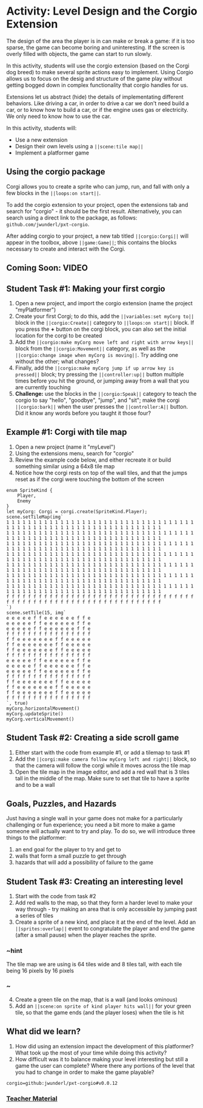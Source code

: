 # Activity: Level Design and the Corgio Extension

The design of the area the player is in can make or break a game: if it is too sparse, the game can become boring and uninteresting. If the screen is overly filled with objects, the game can start to run slowly. 

In this activity, students will use the corgio extension (based on the Corgi dog breed) to make several sprite actions easy to implement. Using Corgio allows us to focus on the desig and structure of the game play without getting bogged down in complex functionality that corgio handles for us. 

Extensions let us abstract (hide) the details of implementating different behaviors. Like driving a car, in order to drive a car we don't need build a car, or to know how to build a car, or if the engine uses gas or electricity. We only need to know how to use the car.

In this activity, students will:
* Use a new extension
* Design their own levels using a ``||scene:tile map||``
* Implement a platformer game

## Using the corgio package

Corgi allows you to create a sprite who can jump, run, and fall with only a few blocks in the ``||loops:on start||``.

To add the corgio extension to your project, open the extensions tab and search for "corgio" - it should be the first result. Alternatively, you can search using a direct link to the package, as follows: `github.com/jwunderl/pxt-corgio`.

After adding corgio to your project, a new tab titled ``||corgio:Corgi||`` will appear in the toolbox, above ``||game:Game||``; this contains the blocks necessary to create and interact with the Corgi.

## Coming Soon: VIDEO

## Student Task #1: Making your first corgio

1. Open a new project, and import the corgio extension (name the project "myPlatformer")
2. Create your first Corgi; to do this, add the ``||variables:set myCorg to||`` block in the ``||corgio:Create||`` category to ``||loops:on start||`` block. If you press the **+** button on the corgi block, you can also set the initial location for the corgi to be created
3. Add the ``||corgio:make myCorg move left and right with arrow keys||`` block from the ``||corgio:Movement||`` category, as well as the ``||corgio:change image when myCorg is moving||``. Try adding one without the other; what changes?
4. Finally, add the ``||corgio:make myCorg jump if up arrow key is pressed||`` block; try pressing the ``||controller:up||`` button multiple times before you hit the ground, or jumping away from a wall that you are currently touching
5. **Challenge:** use the blocks in the ``||corgio:Speak||`` category to teach the corgio to say "hello", "goodbye", "jump", and "sit"; make the corgi ``||corgio:bark||`` when the user presses the ``||controller:A||`` button. Did it know any words before you taught it those four?

## Example #1: Corgi with tile map

1. Open a new project (name it "myLevel")
2. Using the extensions menu, search for "corgio"
3. Review the example code below, and either recreate it or build something similar using a 64x8 tile map
4. Notice how the corgi rests on top of the wall tiles, and that the jumps reset as if the corgi were touching the bottom of the screen

```blocks
enum SpriteKind {
    Player,
    Enemy
}
let myCorg: Corgi = corgi.create(SpriteKind.Player);
scene.setTileMap(img`
1 1 1 1 1 1 1 1 1 1 1 1 1 1 1 1 1 1 1 1 1 1 1 1 1 1 1 1 1 1 1 1 1 1 1 1 1 1 1 1 1 1 1 1 1 1 1 1 1 1 1 1 1 1 1 1 1 1 1 1 1 1 1 1 
1 1 1 1 1 1 1 1 1 1 1 1 1 1 1 1 1 1 1 1 1 1 1 1 1 1 1 1 1 1 1 1 1 1 1 1 1 1 1 1 1 1 1 1 1 1 1 1 1 1 1 1 1 1 1 1 1 1 1 1 1 1 1 1 
1 1 1 1 1 1 1 1 1 1 1 1 1 1 1 1 1 1 1 1 1 1 1 1 1 1 1 1 1 1 1 1 1 1 1 1 1 1 1 1 1 1 1 1 1 1 1 1 1 1 1 1 1 1 1 1 1 1 1 1 1 1 1 1 
1 1 1 1 1 1 1 1 1 1 1 1 1 1 1 1 1 1 1 1 1 1 1 1 1 1 1 1 1 1 1 1 1 1 1 1 1 1 1 1 1 1 1 1 1 1 1 1 1 1 1 1 1 1 1 1 1 1 1 1 1 1 1 1 
1 1 1 1 1 1 1 1 1 1 1 1 1 1 1 1 1 1 1 1 1 1 1 1 1 1 1 1 1 1 1 1 1 1 1 1 1 1 1 1 1 1 1 1 1 1 1 1 1 1 1 1 1 1 1 1 1 1 1 1 1 1 1 1 
1 1 1 1 1 1 1 1 1 1 1 1 1 1 1 1 1 1 1 1 1 1 1 1 1 1 1 1 1 1 1 1 1 1 1 1 1 1 1 1 1 1 1 1 1 1 1 1 1 1 1 1 1 1 1 1 1 1 1 1 1 1 1 1 
1 1 1 1 1 1 1 1 1 1 1 1 1 1 1 1 1 1 1 1 1 1 1 1 1 1 1 1 1 1 1 1 1 1 1 1 1 1 1 1 1 1 1 1 1 1 1 1 1 1 1 1 1 1 1 1 1 1 1 1 1 1 1 1 
f f f f f f f f f f f f f f f f f f f f f f f f f f f f f f f f f f f f f f f f f f f f f f f f f f f f f f f f f f f f f f f f 
`)
scene.setTile(15, img`
e e e e e f f e e e e e e f f e 
e e e e e f f e e e e e e f f e 
e e e e e f f e e e e e e f f e 
f f f f f f f f f f f f f f f f 
f f e e e e e e e f f e e e e e 
f f e e e e e e e f f e e e e e 
f f e e e e e e e f f e e e e e 
f f f f f f f f f f f f f f f f 
e e e e e f f e e e e e e f f e 
e e e e e f f e e e e e e f f e 
e e e e e f f e e e e e e f f e 
f f f f f f f f f f f f f f f f 
f f e e e e e e e f f e e e e e 
f f e e e e e e e f f e e e e e 
f f e e e e e e e f f e e e e e 
f f f f f f f f f f f f f f f f 
`, true)
myCorg.horizontalMovement()
myCorg.updateSprite()
myCorg.verticalMovement()
```

## Student Task #2: Creating a side scroll game

1. Either start with the code from example #1, or add a tilemap to task #1
2. Add the ``||corgi:make camera follow myCorg left and right||`` block, so that the camera will follow the corgi while it moves across the tile map
3. Open the tile map in the image editor, and add a red wall that is 3 tiles tall in the middle of the map. Make sure to set that tile to have a sprite and to be a wall
 
## Goals, Puzzles, and Hazards

Just having a single wall in your game does not make for a particularly challenging or fun experience; you need a bit more to make a game someone will actually want to try and play. To do so, we will introduce three things to the platformer: 
1. an end goal for the player to try and get to
2. walls that form a small puzzle to get through
3. hazards that will add a possibility of failure to the game

## Student Task #3: Creating an interesting level

1. Start with the code from task #2
2. Add red walls to the map, so that they form a harder level to make your way through - try making an area that is only accessible by jumping past a series of tiles
3. Create a sprite of a new kind, and place it at the end of the level. Add an ``||sprites:overlap||`` event to congratulate the player and end the game (after a small pause) when the player reaches the sprite.

### ~hint

The tile map we are using is 64 tiles wide and 8 tiles tall, with each tile being 16 pixels by 16 pixels

### ~

4. Create a green tile on the map, that is a wall (and looks ominous)
5. Add an ``||scene:on sprite of kind player hits wall||`` for your green tile, so that the game ends (and the player loses) when the tile is hit

## What did we learn?

1. How did using an extension impact the development of this platformer? What took up the most of your time while doing this activity?
2. How difficult was it to balance making your level interesting but still a game the user can complete? Where there any portions of the level that you had to change in order to make the game playable?

```package
corgio=github:jwunderl/pxt-corgio#v0.0.12
```

### [Teacher Material](/courses/csintro/about/teachers)